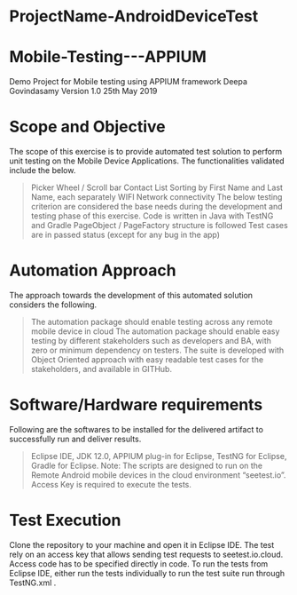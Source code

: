 # ProjectName-AndroidDeviceTest
# Mobile-Testing---APPIUM
Demo Project for Mobile testing using APPIUM framework
Deepa Govindasamy
Version 1.0
25th May 2019
# Scope and Objective
The scope of this exercise is to provide automated test solution to perform unit testing on the Mobile Device Applications. The functionalities validated include the below.
  > Picker Wheel / Scroll bar 
  > Contact List Sorting by First Name and Last Name, each separately
  > WIFI Network connectivity 
The below testing criterion are considered the base needs during the development and testing phase of this exercise.
  > Code is written in Java with TestNG and Gradle
  > PageObject / PageFactory structure is followed
  > Test cases are in passed status (except for any bug in the app)
# Automation Approach
The approach towards the development of this automated solution considers the following.
  > The automation package should enable testing across any remote mobile device in cloud 
  > The automation package should enable easy testing by different stakeholders such as developers and BA, with zero or minimum dependency     on testers. 
  > The suite is developed with Object Oriented approach with easy readable test cases for the stakeholders, and available in GITHub.
# Software/Hardware requirements
Following are the softwares to be installed for the delivered artifact to successfully run and deliver results.
  > Eclipse IDE,
  > JDK 12.0,
  > APPIUM plug-in for Eclipse,
  > TestNG for Eclipse,
  > Gradle for Eclipse.
Note: The scripts are designed to run on the Remote Android mobile devices in the cloud environment “seetest.io”. Access Key is required to execute the tests.
# Test Execution
Clone  the repository to your machine and open it in Eclipse IDE. The test rely on an access key that allows  sending test requests to seetest.io.cloud. Access code has to be specified directly in code.
To run the tests from Eclipse IDE, either run the tests individually to run the test suite run through TestNG.xml .
